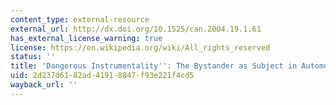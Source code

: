 ```yaml
---
content_type: external-resource
external_url: http://dx.doi.org/10.1525/can.2004.19.1.61
has_external_license_warning: true
license: https://en.wikipedia.org/wiki/All_rights_reserved
status: ''
title: 'Dangerous Instrumentality'': The Bystander as Subject in Automobility'
uid: 2d237d61-82ad-4191-8847-f93e221f4cd5
wayback_url: ''
---
```

